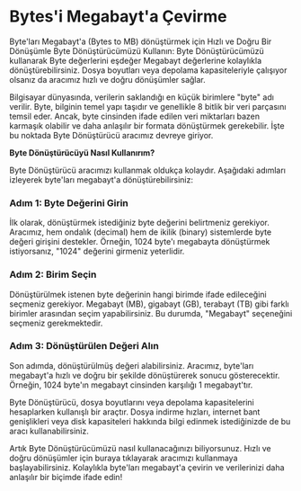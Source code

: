 Bytes'i Megabayt'a Çevirme
==========================

Byte'ları Megabayt'a (Bytes to MB) dönüştürmek için Hızlı ve Doğru Bir Dönüşümle Byte Dönüştürücümüzü Kullanın: Byte Dönüştürücümüzü kullanarak Byte değerlerini eşdeğer Megabayt değerlerine kolaylıkla dönüştürebilirsiniz. Dosya boyutları veya depolama kapasiteleriyle çalışıyor olsanız da aracımız hızlı ve doğru dönüşümler sağlar.

Bilgisayar dünyasında, verilerin saklandığı en küçük birimlere "byte" adı verilir. Byte, bilginin temel yapı taşıdır ve genellikle 8 bitlik bir veri parçasını temsil eder. Ancak, byte cinsinden ifade edilen veri miktarları bazen karmaşık olabilir ve daha anlaşılır bir formata dönüştürmek gerekebilir. İşte bu noktada Byte Dönüştürücü aracımız devreye giriyor.

**Byte Dönüştürücüyü Nasıl Kullanırım?**

Byte Dönüştürücü aracımızı kullanmak oldukça kolaydır. Aşağıdaki adımları izleyerek byte'ları megabayt'a dönüştürebilirsiniz:

### Adım 1: Byte Değerini Girin

İlk olarak, dönüştürmek istediğiniz byte değerini belirtmeniz gerekiyor. Aracımız, hem ondalık (decimal) hem de ikilik (binary) sistemlerde byte değeri girişini destekler. Örneğin, 1024 byte'ı megabayta dönüştürmek istiyorsanız, "1024" değerini girmeniz yeterlidir.

### Adım 2: Birim Seçin

Dönüştürülmek istenen byte değerinin hangi birimde ifade edileceğini seçmeniz gerekiyor. Megabayt (MB), gigabayt (GB), terabayt (TB) gibi farklı birimler arasından seçim yapabilirsiniz. Bu durumda, "Megabayt" seçeneğini seçmeniz gerekmektedir.

### Adım 3: Dönüştürülen Değeri Alın

Son adımda, dönüştürülmüş değeri alabilirsiniz. Aracımız, byte'ları megabayt'a hızlı ve doğru bir şekilde dönüştürerek sonucu gösterecektir. Örneğin, 1024 byte'ın megabayt cinsinden karşılığı 1 megabayt'tır.

Byte Dönüştürücü, dosya boyutlarını veya depolama kapasitelerini hesaplarken kullanışlı bir araçtır. Dosya indirme hızları, internet bant genişlikleri veya disk kapasiteleri hakkında bilgi edinmek istediğinizde de bu aracı kullanabilirsiniz.

Artık Byte Dönüştürücümüzü nasıl kullanacağınızı biliyorsunuz. Hızlı ve doğru dönüşümler için buraya tıklayarak aracımızı kullanmaya başlayabilirsiniz. Kolaylıkla byte'ları megabayt'a çevirin ve verilerinizi daha anlaşılır bir biçimde ifade edin!